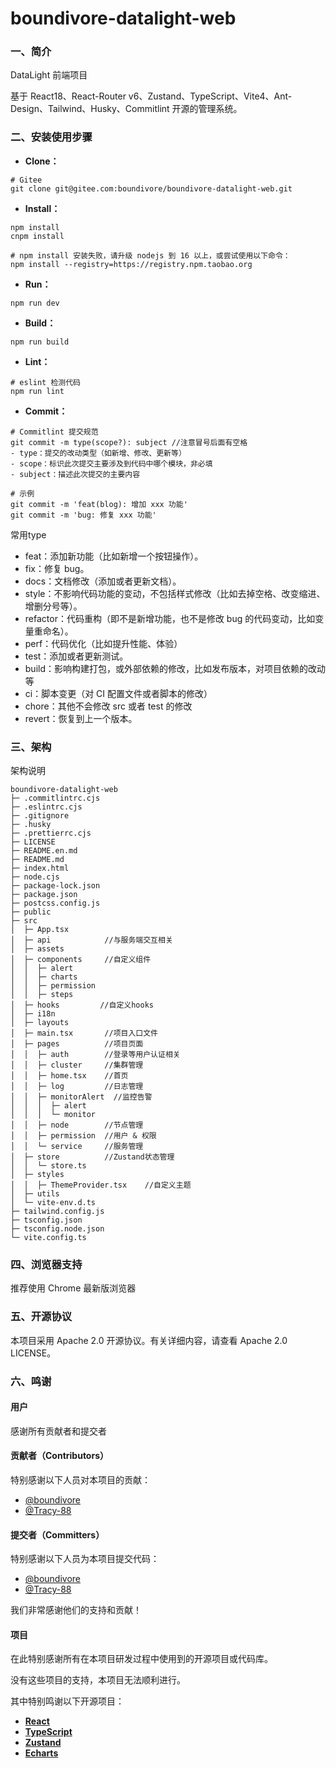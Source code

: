 #  boundivore-datalight-web

### 一、简介
DataLight 前端项目

基于 React18、React-Router v6、Zustand、TypeScript、Vite4、Ant-Design、Tailwind、Husky、Commitlint 开源的管理系统。


### 二、安装使用步骤

- **Clone：**

```text
# Gitee
git clone git@gitee.com:boundivore/boundivore-datalight-web.git
```

- **Install：**

```text
npm install
cnpm install

# npm install 安装失败，请升级 nodejs 到 16 以上，或尝试使用以下命令：
npm install --registry=https://registry.npm.taobao.org
```
- **Run：**

```text
npm run dev
```

- **Build：**

```text
npm run build
```
- **Lint：**

```text
# eslint 检测代码
npm run lint
```
- **Commit：**

```text
# Commitlint 提交规范
git commit -m type(scope?): subject //注意冒号后面有空格
- type：提交的改动类型（如新增、修改、更新等）
- scope：标识此次提交主要涉及到代码中哪个模块，非必填
- subject：描述此次提交的主要内容

```
```text
# 示例
git commit -m 'feat(blog): 增加 xxx 功能'
git commit -m 'bug: 修复 xxx 功能'
```

常用type
- feat：添加新功能（比如新增一个按钮操作）。
- fix：修复 bug。
- docs：文档修改（添加或者更新文档）。
- style：不影响代码功能的变动，不包括样式修改（比如去掉空格、改变缩进、增删分号等）。
- refactor：代码重构（即不是新增功能，也不是修改 bug 的代码变动，比如变量重命名）。
- perf：代码优化（比如提升性能、体验）
- test：添加或者更新测试。
- build：影响构建打包，或外部依赖的修改，比如发布版本，对项目依赖的改动等
- ci：脚本变更（对 CI 配置文件或者脚本的修改）
- chore：其他不会修改 src 或者 test 的修改
- revert：恢复到上一个版本。


### 三、架构
架构说明
```
boundivore-datalight-web
├─ .commitlintrc.cjs
├─ .eslintrc.cjs
├─ .gitignore
├─ .husky
├─ .prettierrc.cjs
├─ LICENSE
├─ README.en.md
├─ README.md
├─ index.html
├─ node.cjs
├─ package-lock.json
├─ package.json
├─ postcss.config.js
├─ public
├─ src
│  ├─ App.tsx
│  ├─ api            //与服务端交互相关
│  ├─ assets
│  ├─ components     //自定义组件
│  │  ├─ alert
│  │  ├─ charts
│  │  ├─ permission
│  │  ├─ steps
│  ├─ hooks         //自定义hooks
│  ├─ i18n
│  ├─ layouts
│  ├─ main.tsx       //项目入口文件
│  ├─ pages          //项目页面
│  │  ├─ auth        //登录等用户认证相关
│  │  ├─ cluster     //集群管理
│  │  ├─ home.tsx    //首页
│  │  ├─ log         //日志管理
│  │  ├─ monitorAlert  //监控告警
│  │  │  ├─ alert
│  │  │  └─ monitor
│  │  ├─ node        //节点管理
│  │  ├─ permission  //用户 & 权限
│  │  └─ service     //服务管理
│  ├─ store          //Zustand状态管理
│  │  └─ store.ts
│  ├─ styles
│  │  ├─ ThemeProvider.tsx    //自定义主题
│  ├─ utils
│  └─ vite-env.d.ts
├─ tailwind.config.js
├─ tsconfig.json
├─ tsconfig.node.json
└─ vite.config.ts

```

### 四、浏览器支持
推荐使用 Chrome 最新版浏览器
### 五、开源协议
本项目采用 Apache 2.0 开源协议。有关详细内容，请查看 Apache 2.0 LICENSE。

### 六、鸣谢

#### 用户

感谢所有贡献者和提交者

#### 贡献者（Contributors）

特别感谢以下人员对本项目的贡献：

- [@boundivore](https://gitee.com/boundivore)
- [@Tracy-88](https://gitee.com/Tracy-88)

#### 提交者（Committers）

特别感谢以下人员为本项目提交代码：

- [@boundivore](https://gitee.com/boundivore)
- [@Tracy-88](https://gitee.com/Tracy-88)

我们非常感谢他们的支持和贡献！

#### 项目

在此特别感谢所有在本项目研发过程中使用到的开源项目或代码库。

没有这些项目的支持，本项目无法顺利进行。

其中特别鸣谢以下开源项目： 
- **[React](https://react.dev/)**
- **[TypeScript](https://www.typescriptlang.org/)**
- **[Zustand](https://zustand-demo.pmnd.rs/)**
- **[Echarts](https://echarts.apache.org/)**
